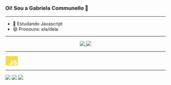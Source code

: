 ### Oi! Sou a Gabriela Communello 👋
<hr>

- 🌱 Estudando Javascript
- 😄 Pronouns: ela/dela
<hr>
<div align="center">
  <a href="https://github.com/gcommunello">
  <img height="180" src="https://github-readme-stats.vercel.app/api?username=gcommunello&show_icons=true&theme=graywhite&include_all_commits=true&count_private=true"/>
  <img height="80" src="https://github-readme-stats.vercel.app/api/top-langs/?username=gcommunello&layout=compact&langs_count=7&theme=graywhite"/>
</div>
<hr>
<div style="display: inline">
  <img align="center" alt="Gabi-Js" height="30" width="40" src="https://raw.githubusercontent.com/devicons/devicon/master/icons/javascript/javascript-plain.svg">
 </div>
 <hr>
 <div> 
 <a href="https://discord.gg/DFtrbV4UqV" target="_blank"><img src="https://img.shields.io/badge/Discord-7289DA?style=for-the-badge&logo=discord&logoColor=white" target="_blank"></a> 
  <a href = "mailto:gcommunello@gmail.com"><img src="https://img.shields.io/badge/-Gmail-%23333?style=for-the-badge&logo=gmail&logoColor=white" target="_blank"></a>
  <a href="https://www.linkedin.com/in/gcommunello" target="_blank"><img src="https://img.shields.io/badge/-LinkedIn-%230077B5?style=for-the-badge&logo=linkedin&logoColor=white" target="_blank"></a> 
 
